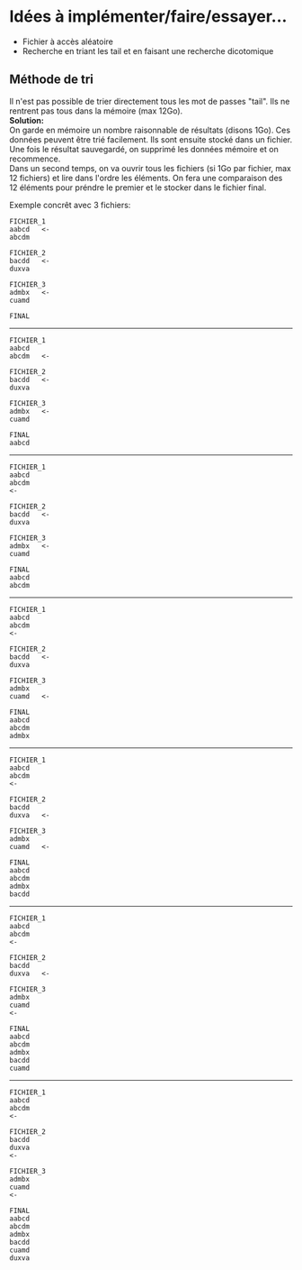 # Idées à implémenter/faire/essayer...
- Fichier à accès aléatoire
- Recherche en triant les tail et en faisant une recherche dicotomique


## Méthode de tri

Il n'est pas possible de trier directement tous les mot de passes "tail".  Ils ne rentrent pas tous dans la mémoire (max 12Go).   
**Solution:**    
On garde en mémoire un nombre raisonnable de résultats (disons 1Go). Ces données peuvent être trié facilement. Ils sont ensuite stocké dans un fichier.
Une fois le résultat sauvegardé, on supprimé les données mémoire et on recommence.   
Dans un second temps, on va ouvrir tous les fichiers (si 1Go par fichier, max 12 fichiers) et lire dans l'ordre les éléments. On fera une comparaison des 12 éléments pour préndre le premier et le stocker dans le fichier final.


Exemple concrêt avec 3 fichiers:

```
FICHIER_1
aabcd   <-
abcdm

FICHIER_2
bacdd   <-
duxva

FICHIER_3
admbx   <-
cuamd

FINAL

```

--------------

```
FICHIER_1
aabcd
abcdm   <-

FICHIER_2
bacdd   <-
duxva

FICHIER_3
admbx   <-
cuamd

FINAL
aabcd
```

--------------

```
FICHIER_1
aabcd
abcdm
<-

FICHIER_2
bacdd   <-
duxva

FICHIER_3
admbx   <-
cuamd

FINAL
aabcd
abcdm
```

--------------

```
FICHIER_1
aabcd
abcdm
<-

FICHIER_2
bacdd   <-
duxva

FICHIER_3
admbx
cuamd   <-

FINAL
aabcd
abcdm
admbx
```

--------------

```
FICHIER_1
aabcd
abcdm
<-

FICHIER_2
bacdd
duxva   <-

FICHIER_3
admbx
cuamd   <-

FINAL
aabcd
abcdm
admbx
bacdd
```

--------------

```
FICHIER_1
aabcd
abcdm
<-

FICHIER_2
bacdd
duxva   <-

FICHIER_3
admbx
cuamd
<-

FINAL
aabcd
abcdm
admbx
bacdd
cuamd
```

--------------

```
FICHIER_1
aabcd
abcdm
<-

FICHIER_2
bacdd
duxva
<-

FICHIER_3
admbx
cuamd
<-

FINAL
aabcd
abcdm
admbx
bacdd
cuamd
duxva
```
